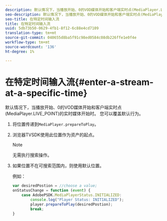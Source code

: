 ```yaml
---
description: 默认情况下，当播放开始、0的VOD媒体开始和客户端实时点(MediaPlayer.LIVE_POINT)的实时媒体开始时。 您可以覆盖默认行为。
seo-description: 默认情况下，当播放开始、0的VOD媒体开始和客户端实时点(MediaPlayer.LIVE_POINT)的实时媒体开始时。 您可以覆盖默认行为。
seo-title: 在特定时间输入流
title: 在特定时间输入流
uuid: 5db73b50-0629-4fb1-8f12-6c88e4cd7109
translation-type: tm+mt
source-git-commit: 040655d8ba5f91c98ed0584c08db226ffe1e0f4e
workflow-type: tm+mt
source-wordcount: '136'
ht-degree: 1%

---
```



# 在特定时间输入流{#enter-a-stream-at-a-specific-time}

默认情况下，当播放开始、0的VOD媒体开始和客户端实时点(MediaPlayer.LIVE_POINT)的实时媒体开始时。 您可以覆盖默认行为。

1. 将位置传递到`MediaPlayer.prepareToPlay`。
1. 浏览器TVSDK使用此位置作为资产的起点。

   >[!NOTE]
   >
   >无需执行搜索操作。

1. 如果位置不在可搜索范围内，则使用默认位置。

   例如：

   ```js
   var desiredPostion = //choose a value; 
   onStatusChange = function (event) { 
       case AdobePSDK.MediaPlayerStatus.INITIALIZED: 
           console.log("Player Status: INITIALIZED"); 
           player.prepareToPlay(desiredPostion); 
           break; 
   } 
   ```

